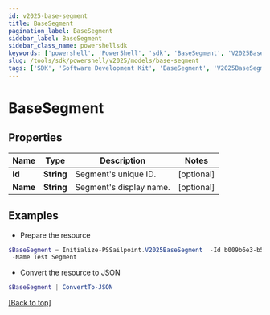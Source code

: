 ```yaml
---
id: v2025-base-segment
title: BaseSegment
pagination_label: BaseSegment
sidebar_label: BaseSegment
sidebar_class_name: powershellsdk
keywords: ['powershell', 'PowerShell', 'sdk', 'BaseSegment', 'V2025BaseSegment'] 
slug: /tools/sdk/powershell/v2025/models/base-segment
tags: ['SDK', 'Software Development Kit', 'BaseSegment', 'V2025BaseSegment']
---
```



# BaseSegment

## Properties

Name | Type | Description | Notes
------------ | ------------- | ------------- | -------------
**Id** | **String** | Segment's unique ID. | [optional] 
**Name** | **String** | Segment's display name. | [optional] 

## Examples

- Prepare the resource
```powershell
$BaseSegment = Initialize-PSSailpoint.V2025BaseSegment  -Id b009b6e3-b56d-41d9-8735-cb532ea0b017 `
 -Name Test Segment
```

- Convert the resource to JSON
```powershell
$BaseSegment | ConvertTo-JSON
```


[[Back to top]](#) 

